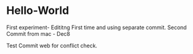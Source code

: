 # Hello-World
First experiment- Edititng First time and using separate commit.
Second Commit from mac - Dec8

Test Commit web for conflict check.
